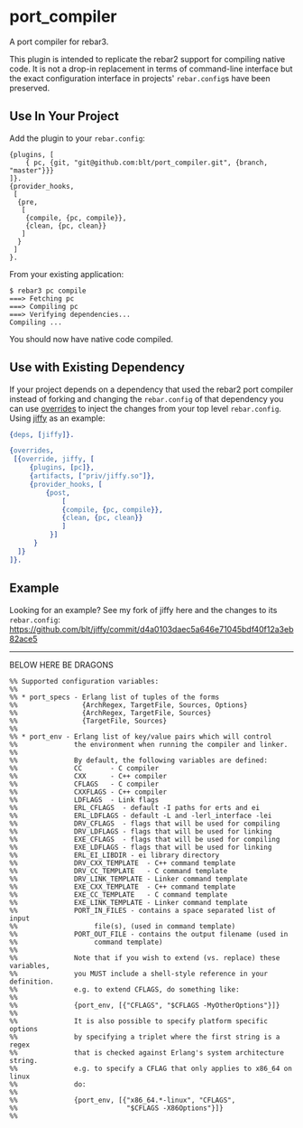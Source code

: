 port_compiler
=====

A port compiler for rebar3.

This plugin is intended to replicate the rebar2 support for compiling native
code. It is not a drop-in replacement in terms of command-line interface but the
exact configuration interface in projects' `rebar.config`s have been preserved.

Use In Your Project
---------------------

Add the plugin to your `rebar.config`:

    {plugins, [
        { pc, {git, "git@github.com:blt/port_compiler.git", {branch, "master"}}}
    ]}.
    {provider_hooks,
     [
      {pre,
       [
        {compile, {pc, compile}},
        {clean, {pc, clean}}
       ]
      }
     ]
    }.


From your existing application:


    $ rebar3 pc compile
    ===> Fetching pc
    ===> Compiling pc
    ===> Verifying dependencies...
    Compiling ...

You should now have native code compiled.

Use with Existing Dependency
-----------------------------

If your project depends on a dependency that used the rebar2 port compiler instead of forking and changing the `rebar.config` of that dependency you can use [overrides](http://www.rebar3.org/v3.0/docs/configuration#overrides) to inject the changes from your top level `rebar.config`. Using [jiffy](https://github.com/davisp/jiffy) as an example:


```erlang
{deps, [jiffy]}.

{overrides,
 [{override, jiffy, [
     {plugins, [pc]},
     {artifacts, ["priv/jiffy.so"]},
     {provider_hooks, [
         {post,
             [
             {compile, {pc, compile}},
             {clean, {pc, clean}}
             ]
          }]
      }
  ]}
]}.
```

Example
---

Looking for an example? See my fork of jiffy here and the changes to its
`rebar.config`: https://github.com/blt/jiffy/commit/d4a0103daec5a646e71045bdf40f12a3eb82ace5

- - -

BELOW HERE BE DRAGONS

```
%% Supported configuration variables:
%%
%% * port_specs - Erlang list of tuples of the forms
%%                {ArchRegex, TargetFile, Sources, Options}
%%                {ArchRegex, TargetFile, Sources}
%%                {TargetFile, Sources}
%%
%% * port_env - Erlang list of key/value pairs which will control
%%              the environment when running the compiler and linker.
%%
%%              By default, the following variables are defined:
%%              CC       - C compiler
%%              CXX      - C++ compiler
%%              CFLAGS   - C compiler
%%              CXXFLAGS - C++ compiler
%%              LDFLAGS  - Link flags
%%              ERL_CFLAGS  - default -I paths for erts and ei
%%              ERL_LDFLAGS - default -L and -lerl_interface -lei
%%              DRV_CFLAGS  - flags that will be used for compiling
%%              DRV_LDFLAGS - flags that will be used for linking
%%              EXE_CFLAGS  - flags that will be used for compiling
%%              EXE_LDFLAGS - flags that will be used for linking
%%              ERL_EI_LIBDIR - ei library directory
%%              DRV_CXX_TEMPLATE  - C++ command template
%%              DRV_CC_TEMPLATE   - C command template
%%              DRV_LINK_TEMPLATE - Linker command template
%%              EXE_CXX_TEMPLATE  - C++ command template
%%              EXE_CC_TEMPLATE   - C command template
%%              EXE_LINK_TEMPLATE - Linker command template
%%              PORT_IN_FILES - contains a space separated list of input
%%                   file(s), (used in command template)
%%              PORT_OUT_FILE - contains the output filename (used in
%%                   command template)
%%
%%              Note that if you wish to extend (vs. replace) these variables,
%%              you MUST include a shell-style reference in your definition.
%%              e.g. to extend CFLAGS, do something like:
%%
%%              {port_env, [{"CFLAGS", "$CFLAGS -MyOtherOptions"}]}
%%
%%              It is also possible to specify platform specific options
%%              by specifying a triplet where the first string is a regex
%%              that is checked against Erlang's system architecture string.
%%              e.g. to specify a CFLAG that only applies to x86_64 on linux
%%              do:
%%
%%              {port_env, [{"x86_64.*-linux", "CFLAGS",
%%                           "$CFLAGS -X86Options"}]}
%%
```
